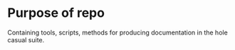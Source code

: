 # Purpose of repo
Containing tools, scripts, methods for producing documentation in the hole casual suite.
